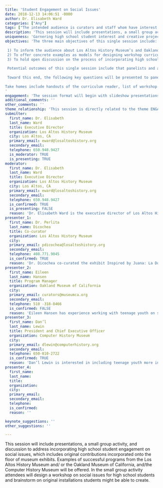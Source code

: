 ```yaml
---
title: 'Student Engagement on Social Issues'
date: 2018-12-13 14:06:51 -0000
author: Dr. Elisabeth Ward
categories: ["Any"]
tags: ["The intended audience is curators and staff whom have interest in engaging high school students in an upcoming exhibit." ]
description: 'This session will include presentations, a small group activity, and discussion to address incorporating high school student engagement on social issues, which includes original contributions incorporated onto the floor of museum exhibits. Examples of successful programs from the Los Altos History Museum and/ or the Oakland Museum of California, and/the Computer History Museum will be offered. In the small group activity attendees will design a workshop on social issues for high school students and brainstorm on original installations students might be able to create.'
uniqueness: 'Garnering high school student interest and creative projects is a challenging and rewarding undertaking, one which requires significant planning, curriculum development, and community support. The Los Altos History Museum ran a unique and successful program and is eager to share practical tips and allow other museum to develop similar programs. The Oakland Museum of California and the Computer History Museum also have different types of student engagement programs, and this session will be a unique opportunity for comparison.'
objectives: 'The three main objectives of this single session include:
 
 1) To inform the audience about Los Altos History Museum’s and Oakland Museum’s experiences—the successes and challenges—with engaging teenage youth on social issues and incorporating their creative pieces in exhibit installations.
 2) To offer concrete examples as models for designing workshop curriculum around social issues and for facilitating creative contributions from teenage youth.
 3) To hold open discussion on the process of incorporating high school student participation and strengths and limits of the outcomes at each museum for their respective exhibits.
 
 Potential outcomes of this single session include that panelists and audience members will have an opportunity to assess the approaches and experiences of Los Altos History Museum and Oakland Museum in working with teenage youth and consider patterns in successful teen engagement.
 
 Toward this end, the following key questions will be presented to panelists: What drew in your teenage participants? Was the social issue(s) related to the exhibit an important factor in attracting teen interest? Were the teen participants mostly interested in the chance to create an installation for the exhibit? What other factor(s) played a role in teen engagement? Another outcome of the discussion will be that, in small groups, attendees will brainstorm and begin developing a plan to include teen participation in an upcoming exhibit. 
 
Take homes include handouts of the curriculum reader, list of workshop presenters, and daily schedule prepared by LAHM Co-curators and staff as part of a workshop for high school students who learned about Juana Briones, her time period, social issues related to her life, and created projects for the exhibit Inspired by Juana: La Doña de la Frontera (October 18, 2018 – March 31, 2019). 
'
engagement: 'The session format will begin with slideshow presentations given by the participating museums (20 minutes) followed by small group work for attendees (30 minutes) and end with discussion and open Q & A (25 minutes). The groups will be instructed to select one upcoming exhibit that a small group member is involved with to brainstorm around methods of reaching out to high school students and specific ways teen participants might contribute to the exhibit.'
additional_comments: ''
other_comments: ''
theme_relationship: 'This session is directly related to the theme ENGAGE by addressing the topic of engaging high school students in museum exhibits, particularly around social issues. Many museums, including especially history museums, struggle with defining relevance and in creating genuine engagement of teenagers with the museum. This session addresses one of the most difficult audiences with which to engage, and offers a successful model of how to meaningfully allow teenagers to fully engage with an exhibition topic.'
submitter:
  first_name: Dr. Elisabeth
  last_name: Ward
  title: Executive Director
  organization: Los Altos History Museum
  city: Los Altos, CA
  primary_email: eward@losaltoshistory.org
  secondary_email: 
  telephone: 650.948.9427
  is_moderator: TRUE
  is_presenting: TRUE
moderator:
  first_name: Dr. Elisabeth
  last_name: Ward
  title: Executive Director
  organization: Los Altos History Museum
  city: Los Altos, CA
  primary_email: eward@losaltoshistory.org
  secondary_email: 
  telephone: 650.948.9427
  is_confirmed: TRUE
  is_presenting: FALSE
  reason: 'Dr. Elisabeth Ward is the executive director of Los Altos History Museum and advised Co-curators Halimah Van Tuyl and Dr. Perlita Dicochea as they developed the workshop curriculum on Juana Briones for high school students. She also directed the exhibit Inspired by Juana: La Doña de la Frontera, which will be instructive for moderating a panel on the successes and limits of engaging high school students at LAHM and other museums.'
presenter_1:
  first_name: Dr. Perlita
  last_name: Dicochea
  title: Co-curator
  organization: Los Altos History Museum
  city: 
  primary_email: pdicochea@losaltoshistory.org
  secondary_email: 
  telephone: 408.771.9045
  is_confirmed: TRUE
  reason: 'Dr. Dicochea co-curated the exhibit Inspired by Juana: La Doña de la Frontera, which included developing and co-teaching a workshop for high school students who learned about Juana Briones and created projects that are showcased in the exhibit. She also participated in the development of and script writing for Inspired by Juana can speak directly about the process by which LAHM garnered high school student interest and participation.'
presenter_2:
  first_name: Eileen
  last_name: Hansen
  title: Program Manager
  organization: Oakland Museum of California
  city: 
  primary_email: curators@museumca.org
  secondary_email: 
  telephone: 510 -318-8466
  is_confirmed: FALSE
  reason: 'Eileen Hansen has experience working with teenage youth on social issues at Oakland Museum on various exhibits including RESPECT: Hip-hop Style and Wisdom (March 24th to August 12th, 2018). Hansen can speak directly on the successes and challenges of garnering teenage youth interest and participation on social issue at their museum.'
presenter_3:
  first_name: Dan’l
  last_name: Lewin
  title: President and Chief Executive Officer
  organization: Computer History Museum
  city: 
  primary_email: dlewin@computerhistory.org
  secondary_email: 
  telephone: 650-810-2722
  is_confirmed: TRUE
  reason: 'Dan’l Lewin is interested in including teenage youth more in his museum’s programming and exhibitions. He can offer insights and ideas for beginning outreach to include and engage this age group and nurturing internal support for such outreach.'
presenter_4:
  first_name: 
  last_name: 
  title: 
  organization: 
  city: 
  primary_email: 
  secondary_email: 
  telephone: 
  is_confirmed: 
  reason: ''

keynote_suggestions: ''
other_suggestions: ''

---
```

This session will include presentations, a small group activity, and discussion to address incorporating high school student engagement on social issues, which includes original contributions incorporated onto the floor of museum exhibits. Examples of successful programs from the Los Altos History Museum and/ or the Oakland Museum of California, and/the Computer History Museum will be offered. In the small group activity attendees will design a workshop on social issues for high school students and brainstorm on original installations students might be able to create.
